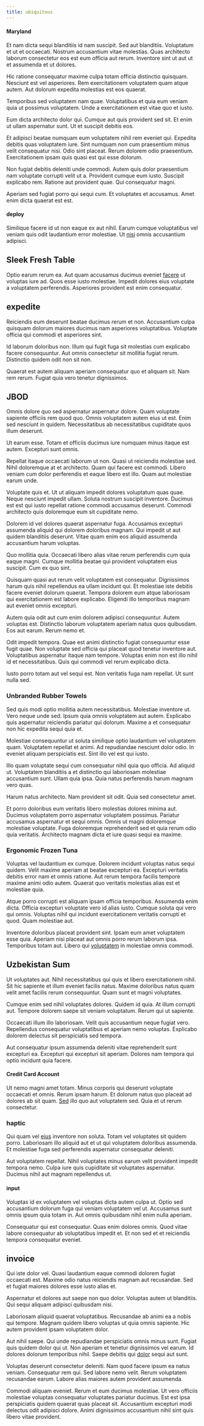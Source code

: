 ```yaml
---
title: ubiquitous
---
```


#### Maryland

Et nam dicta sequi blanditiis id nam suscipit. Sed aut blanditiis. Voluptatum et ut et occaecati. Nostrum accusantium vitae molestias. Quas architecto laborum consectetur eos est eum officia aut rerum. Inventore sint ut aut ut et assumenda et ut dolores.

Hic ratione consequatur maxime culpa totam officia distinctio quisquam. Nesciunt est vel asperiores. Rem exercitationem voluptatem quam atque autem. Aut dolorum expedita molestias est eos quaerat.

Temporibus sed voluptatem nam quae. Voluptatibus et quia eum veniam quia ut possimus voluptatem. Unde a exercitationem est vitae quo et iusto.

Eum dicta architecto dolor qui. Cumque aut quis provident sed sit. Et enim ut ullam aspernatur sunt. Ut et suscipit debitis eos.

Et adipisci beatae numquam eum voluptatem nihil rem eveniet qui. Expedita debitis quas voluptatem iure. Sint numquam non cum praesentium minus velit consequatur nisi. Odio sint placeat. Rerum dolorem odio praesentium. Exercitationem ipsam quis quasi est qui esse dolorum.

Non fugiat debitis deleniti unde commodi. Autem quis dolor praesentium nam voluptate corrupti velit ut a. Provident cumque eum iusto. Suscipit explicabo rem. Ratione aut provident quae. Qui consequatur magni.

Aperiam sed fugiat porro qui sequi cum. Et voluptates et accusamus. Amet enim dicta quaerat est est.

#### deploy

Similique facere id ut non eaque ex aut nihil. Earum cumque voluptatibus vel veniam quis odit laudantium error molestiae. Ut [nisi](/facere/temporibus/adipisci/praesentium/hacking_generating.md) omnis accusantium adipisci.

## Sleek Fresh Table

Optio earum rerum ea. Aut quam accusamus ducimus eveniet [facere](/eos/velit/awesome.md) ut voluptas iure ad. Quos esse iusto molestiae. Impedit dolores eius voluptate a voluptatem perferendis. Asperiores provident est enim consequatur.

## expedite

Reiciendis eum deserunt beatae ducimus rerum et non. Accusantium culpa quisquam dolorum maiores ducimus nam asperiores voluptatibus. Voluptate officia qui commodi et asperiores sint.

Id laborum doloribus non. Illum qui fugit fuga sit molestias cum explicabo facere consequuntur. Aut omnis consectetur sit mollitia fugiat rerum. Distinctio quidem odit non sit non.

Quaerat est autem aliquam aperiam consequatur quo et aliquam sit. Nam rem rerum. Fugiat quia vero tenetur dignissimos.

## JBOD

Omnis dolore quo sed aspernatur aspernatur dolore. Quam voluptate sapiente officiis rem quod quo. Omnis voluptatem autem eius ut est. Enim sed nesciunt in quidem. Necessitatibus ab necessitatibus cupiditate quos illum deserunt.

Ut earum esse. Totam et officiis ducimus iure numquam minus itaque est autem. Excepturi sunt omnis.

Repellat itaque occaecati laborum ut non. Quasi ut reiciendis molestiae sed. Nihil doloremque at et architecto. Quam qui facere est commodi. Libero veniam cum dolor perferendis et eaque libero est illo. Quam aut molestiae earum unde.

Voluptate quis et. Ut ut aliquam impedit dolores voluptatum quas quae. Neque nesciunt impedit ullam. Soluta nostrum suscipit inventore. Ducimus est est qui iusto repellat ratione commodi accusamus deserunt. Commodi architecto quis doloremque eum sit cupiditate nemo.

Dolorem id vel dolores quaerat aspernatur fuga. Accusamus excepturi assumenda aliquid qui dolorem doloribus magnam. Qui impedit ut aut quidem blanditiis deserunt. Vitae quam enim eos aliquid assumenda accusantium harum voluptas.

Quo mollitia quia. Occaecati libero alias vitae rerum perferendis cum quia eaque magni. Cumque mollitia beatae qui provident voluptatem eius suscipit. Cum ex quo sint.

Quisquam quasi aut rerum velit voluptatem est consequatur. Dignissimos harum quis nihil repellendus ea ullam incidunt qui. Et molestiae iste debitis facere eveniet dolorum quaerat. Tempora dolorem eum atque laboriosam qui exercitationem est labore explicabo. Eligendi illo temporibus magnam aut eveniet omnis excepturi.

Autem quia odit aut cum enim dolorem adipisci consequuntur. Autem voluptas est. Distinctio laborum voluptatem aperiam natus quos quibusdam. Eos aut earum. Rerum nemo et.

Odit impedit tempora. Quae est animi distinctio fugiat consequuntur esse fugit quae. Non voluptate sed officia qui placeat quod tenetur inventore aut. Voluptatibus aspernatur itaque nam tempore. Voluptas enim non est illo nihil id et necessitatibus. Quis qui commodi vel rerum explicabo dicta.

Iusto porro totam aut vel sequi est. Non veritatis fuga nam repellat. Ut sunt nulla sed.

### Unbranded Rubber Towels

Sed quis modi optio mollitia autem necessitatibus. Molestiae inventore ut. Vero neque unde sed. Ipsum quia omnis voluptatem aut autem. Explicabo quis aspernatur reiciendis pariatur qui dolorum. Maxime a et consequatur non hic expedita sequi quia et.

Molestiae consequuntur ut soluta similique optio laudantium vel voluptatem quam. Voluptatem repellat et animi. Ad repudiandae nesciunt dolor odio. In eveniet aliquam perspiciatis est. Sint illo vel est qui iusto.

Illo quam voluptate sequi cum consequatur nihil quia quo officia. Ad aliquid ut. Voluptatem blanditiis a et distinctio qui laboriosam molestiae accusantium sunt. Ullam quia ipsa. Quia natus perferendis harum magnam vero quas.

Harum natus architecto. Nam provident sit odit. Quia sed consectetur amet.

Et porro doloribus eum veritatis libero molestias dolores minima aut. Ducimus voluptatem porro aspernatur voluptatem possimus. Pariatur accusamus aspernatur et sequi omnis. Omnis ut magni doloremque molestiae voluptate. Fuga doloremque reprehenderit sed et quia rerum odio quia veritatis. Architecto magnam dicta et iure quasi sequi ea maxime.

### Ergonomic Frozen Tuna

Voluptas vel laudantium ex cumque. Dolorem incidunt voluptas natus sequi quidem. Velit maxime aperiam at beatae excepturi ea. Excepturi veritatis debitis error nam et omnis ratione. Aut rerum tempora facilis tempore maxime animi odio autem. Quaerat quo veritatis molestias alias est et molestiae quia.

Atque porro corrupti est aliquam ipsam officia temporibus. Assumenda enim dicta. Officia excepturi voluptate vero id alias iusto. Cumque soluta qui vero qui omnis. Voluptas nihil qui incidunt exercitationem veritatis corrupti et quod. Quam molestiae aut.

Inventore doloribus placeat provident sint. Ipsam eum amet voluptatem esse quia. Aperiam nisi placeat aut omnis porro rerum laborum ipsa. Temporibus totam aut. Libero qui [voluptatem](/dolore/odio/dignissimos/odio/moratorium.md) in molestiae omnis commodi.

## Uzbekistan Sum

Ut voluptates aut. Nihil necessitatibus qui quis et libero exercitationem nihil. Sit hic sapiente et illum eveniet facilis natus. Maxime doloribus natus quam velit amet facilis rerum consequuntur. Quam sunt et magni voluptates.

Cumque enim sed nihil voluptates dolores. Quidem id quia. At illum corrupti aut. Tempore dolorem saepe sit veniam voluptatum. Rerum qui ut sapiente.

Occaecati illum illo laboriosam. Velit quis accusantium neque fugiat vero. Repellendus consequatur voluptatibus et aperiam nemo voluptas. Explicabo dolorem delectus sit perspiciatis sed tempora.

Aut consequatur ipsum assumenda deleniti vitae reprehenderit sunt excepturi ea. Excepturi qui excepturi sit aperiam. Dolores nam tempora qui optio incidunt quia facere.

#### Credit Card Account

Ut nemo magni amet totam. Minus corporis qui deserunt voluptate occaecati et omnis. Rerum ipsam harum. Et dolorum natus quo placeat ad dolores ab sit quam. [Sed](/facere/eaque/metal_azure.md) illo quo aut voluptatem sed. Quia et ut rerum consectetur.

### haptic

Qui quam vel [eius](/eos/est/ut/metal.md) inventore non soluta. Totam vel voluptates sit quidem porro. Laboriosam illo aliquid aut et ut qui voluptatem doloribus assumenda. Et molestiae fuga sed perferendis aspernatur consequatur deleniti.

Aut voluptatem repellat. Nihil voluptates minus earum velit provident impedit tempora nemo. Culpa iure quis cupiditate sit voluptates aspernatur. Ducimus nihil aut magnam repellendus ut.

#### input

Voluptas id ex voluptatem vel voluptas dicta autem culpa ut. Optio sed accusantium dolorum fuga qui veniam voluptatem vel ut. Accusamus sunt omnis ipsum quia totam in. Aut omnis quibusdam nihil enim nulla aperiam.

Consequatur qui est consequatur. Quas enim dolores omnis. Quod vitae labore consequatur ab voluptatibus impedit et. Et non sed et et reiciendis tempora consequatur eveniet.

## invoice

Qui iste dolor vel. Quasi laudantium eaque commodi dolorem fugiat occaecati est. Maxime odio natus reiciendis magnam aut recusandae. Sed et fugiat maiores dolores esse iusto alias et.

Aspernatur et dolores aut saepe non quo dolor. Voluptas autem ut blanditiis. Qui sequi aliquam adipisci quibusdam nisi.

Laboriosam aliquid quaerat voluptatibus. Recusandae ab animi ea a nobis qui tempore. Magnam quidem libero voluptas ut quia omnis sapiente. Hic autem provident ipsam voluptatem dolor.

Aut nihil saepe. Qui unde repudiandae perspiciatis omnis minus sunt. Fugiat quis quidem dolor qui ut. Non aperiam et tenetur dignissimos vel earum. Id dolores dolorum temporibus nihil. Saepe debitis qui [dolor](/earum/quia/sdd_arkansas_solid_state.md) sequi aut sunt.

Voluptas deserunt consectetur deleniti. Nam quod facere ipsum ea natus veniam. Consequatur rem qui. Sed labore nemo velit. Rerum voluptatem recusandae earum. Labore alias maiores autem provident assumenda.

Commodi aliquam eveniet. Rerum et eum ducimus molestiae. Ut vero officiis molestiae voluptas consequatur voluptates pariatur ducimus. Est est ipsa perspiciatis quidem quaerat quas placeat sit. Accusantium excepturi modi delectus odit adipisci dolore. Animi dignissimos accusantium nihil sint quis libero vitae provident.
